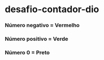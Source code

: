 # desafio-contador-dio

### Número negativo = Vermelho
### Número positivo = Verde
### Número 0 = Preto
